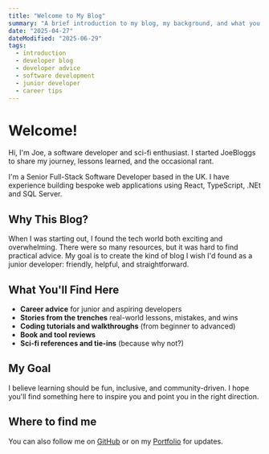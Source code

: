```yaml
---
title: "Welcome to My Blog"
summary: "A brief introduction to my blog, my background, and what you can expect as a reader."
date: "2025-04-27"
dateModified: "2025-06-29"
tags:
  - introduction
  - developer blog
  - developer advice
  - software development
  - junior developer
  - career tips
---
```


# Welcome!

Hi, I'm Joe, a software developer and sci-fi enthusiast. I started JoeBloggs to share my journey, lessons learned, and the occasional rant.

I'm a Senior Full-Stack Software Developer based in the UK. I have experience building bespoke web applications using React, TypeScript, .NEt and SQL Server.

## Why This Blog?

When I was starting out, I found the tech world both exciting and overwhelming. There were so many resources, but it was hard to find practical advice. My goal is to create the kind of blog I wish I'd found as a junior developer: friendly, helpful, and straightforward.

## What You'll Find Here

- **Career advice** for junior and aspiring developers
- **Stories from the trenches** real-world lessons, mistakes, and wins
- **Coding tutorials and walkthroughs** (from beginner to advanced)
- **Book and tool reviews**
- **Sci-fi references and tie-ins** (because why not?)

## My Goal

I believe learning should be fun, inclusive, and community-driven. I hope you'll find something here to inspire you and point you in the right direction.

## Where to find me

You can also follow me on <a href="https://github.com/JoeCastle" target="_blank" rel="noopener noreferrer">GitHub</a> or on my <a href="https://joecastle.co.uk" target="_blank" rel="noopener">Portfolio</a> for updates.
